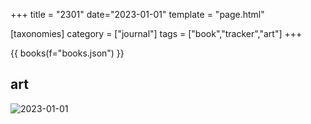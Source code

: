 +++
title = "2301"
date="2023-01-01"
template = "page.html"

[taxonomies]
category = ["journal"]
tags = ["book","tracker","art"]
+++

{{ books(f="books.json") }}

## art

![2023-01-01](2023-01-01.avif)
